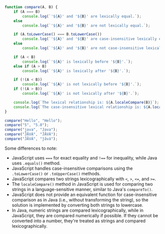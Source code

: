 ```javascript
function compare(A, B) {
    if (A === B)
        console.log(`'${A}' and '${B}' are lexically equal.`);
    else
        console.log(`'${A}' and '${B}' are not lexically equal.`);

    if (A.toLowerCase() === B.toLowerCase())
        console.log(`'${A}' and '${B}' are case-insensitive lexically equal.`);
    else
        console.log(`'${A}' and '${B}' are not case-insensitive lexically equal.`);

    if (A < B)
        console.log(`'${A}' is lexically before '${B}'.`);
    else if (A > B)
        console.log(`'${A}' is lexically after '${B}'.`);

    if (!(A < B))
        console.log(`'${A}' is not lexically before '${B}'.`);
    if (!(A > B))
        console.log(`'${A}' is not lexically after '${B}'.`);

    console.log(`The lexical relationship is: ${A.localeCompare(B)}`);
    console.log(`The case-insensitive lexical relationship is: ${A.localeCompare(B, undefined, {sensitivity: 'base'})}`);
}

compare("Hello", "Hello");
compare("5", "5.0");
compare("java", "Java");
compare("ĴÃVÁ", "ĴÃVÁ");
compare("ĴÃVÁ", "ĵãvá");
```

Some differences to note:
- JavaScript uses `===` for exact equality and `!==` for inequality, while Java uses `.equals()` method.
- JavaScript handles case-insensitive comparisons using the `.toLowerCase()` or `.toUpperCase()` methods.
- JavaScript compares two strings lexicographically with `<`, `>`, `<=`, and `>=`. 
- The `localeCompare()` method in JavaScript is used for comparing two strings in a language-sensitive manner, similar to Java's `compareTo()`.
- JavaScript does not provide an equivalent function for case-insensitive comparison as in Java (i.e., without transforming the string), so the solution is implemented by converting both strings to lowercase.
- In Java, numeric strings are compared lexicographically, while in JavaScript, they are compared numerically if possible. If they cannot be converted into a number, they're treated as strings and compared lexicographically.
